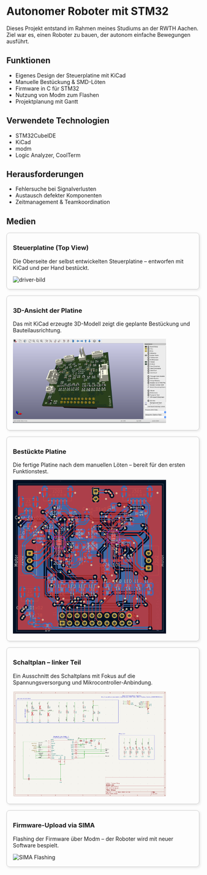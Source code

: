 # Autonomer Roboter mit STM32
Dieses Projekt entstand im Rahmen meines Studiums an der RWTH Aachen. Ziel war es, einen Roboter zu bauen, der autonom einfache Bewegungen ausführt.

## Funktionen
- Eigenes Design der Steuerplatine mit KiCad
- Manuelle Bestückung & SMD-Löten
- Firmware in C für STM32
- Nutzung von Modm zum Flashen
- Projektplanung mit Gantt

## Verwendete Technologien
- STM32CubeIDE
- KiCad
- modm
- Logic Analyzer, CoolTerm

## Herausforderungen
- Fehlersuche bei Signalverlusten
- Austausch defekter Komponenten
- Zeitmanagement & Teamkoordination

## Medien
<div style="border:1px solid #ccc; border-radius:8px; padding:16px; margin:16px 0; box-shadow:2px 2px 6px rgba(0,0,0,0.1);">
  <h3 style="margin-top:12px;">Steuerplatine (Top View)</h3>
  <p>Die Oberseite der selbst entwickelten Steuerplatine – entworfen mit KiCad und per Hand bestückt.</p>
  <img src="docs/media/driver.png" alt="driver-bild" width="400"/>
</div>

<div style="border:1px solid #ccc; border-radius:8px; padding:16px; margin:16px 0; box-shadow:2px 2px 6px rgba(0,0,0,0.1);">
  <h3 style="margin-top:12px;">3D-Ansicht der Platine</h3>
  <p>Das mit KiCad erzeugte 3D-Modell zeigt die geplante Bestückung und Bauteilausrichtung.</p>
  <img src="docs/media/3dview_driver.png" alt="3D-Ansicht" width="400"/>
</div>

<div style="border:1px solid #ccc; border-radius:8px; padding:16px; margin:16px 0; box-shadow:2px 2px 6px rgba(0,0,0,0.1);">
  <h3 style="margin-top:12px;">Bestückte Platine</h3>
  <p>Die fertige Platine nach dem manuellen Löten – bereit für den ersten Funktionstest.</p>
  <img src="docs/media/pcb_driver.png" alt="Bestückte Platine" width="400"/>
</div>

<div style="border:1px solid #ccc; border-radius:8px; padding:16px; margin:16px 0; box-shadow:2px 2px 6px rgba(0,0,0,0.1);">
  <h3 style="margin-top:12px;">Schaltplan – linker Teil</h3>
  <p>Ein Ausschnitt des Schaltplans mit Fokus auf die Spannungsversorgung und Mikrocontroller-Anbindung.</p>
  <img src="docs/media/schematic_left_driver.png" alt="Schaltplan (links)" width="400"/>
</div>

<div style="border:1px solid #ccc; border-radius:8px; padding:16px; margin:16px 0; box-shadow:2px 2px 6px rgba(0,0,0,0.1);">
  <h3 style="margin-top:12px;">Firmware-Upload via SIMA</h3>
  <p>Flashing der Firmware über Modm – der Roboter wird mit neuer Software bespielt.</p>
  <img src="docs/media/sima_robot_flashing.png" alt="SIMA Flashing" width="400"/>
</div>